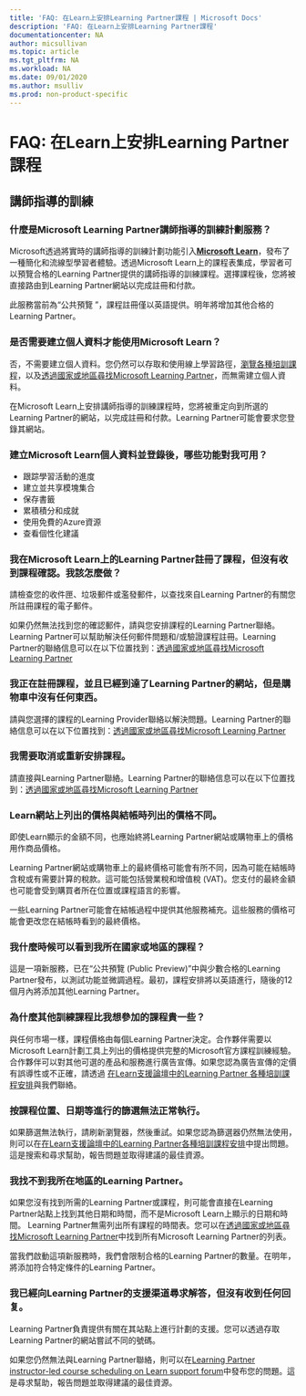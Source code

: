 ```yaml
---
title: 'FAQ: 在Learn上安排Learning Partner課程 | Microsoft Docs'
description: 'FAQ: 在Learn上安排Learning Partner課程'
documentationcenter: NA 
author: micsullivan
ms.topic: article
ms.tgt_pltfrm: NA
ms.workload: NA
ms.date: 09/01/2020
ms.author: msulliv
ms.prod: non-product-specific
---
```

# FAQ: 在Learn上安排Learning Partner課程

## 講師指導的訓練

### 什麼是Microsoft Learning Partner講師指導的訓練計劃服務？

Microsoft透過將實時的講師指導的訓練計劃功能引入[**Microsoft Learn**](/learn)，發布了一種簡化和流線型學習者體驗。透過Microsoft Learn上的課程表集成，學習者可以預覽合格的Learning Partner提供的講師指導的訓練課程。選擇課程後，您將被直接路由到Learning Partner網站以完成註冊和付款。

此服務當前為“公共預覽 ”，課程註冊僅以英語提供。明年將增加其他合格的Learning Partner。 

### 是否需要建立個人資料才能使用Microsoft Learn？

否，不需要建立個人資料。您仍然可以存取和使用線上學習路徑，[瀏覽各種培訓課程](/learn/certifications/courses/browse/)，以及[透過國家或地區尋找Microsoft Learning Partner](/learn/certifications/partners#find-a-microsoft-learning-partner-by-country)，而無需建立個人資料。

在Microsoft Learn上安排講師指導的訓練課程時，您將被重定向到所選的Learning Partner的網站，以完成註冊和付款。Learning Partner可能會要求您登錄其網站。 

### 建立Microsoft Learn個人資料並登錄後，哪些功能對我可用？

- 跟踪學習活動的進度 
- 建立並共享模塊集合 
- 保存書籤 
- 累積積分和成就 
- 使用免費的Azure資源 
- 查看個性化建議 

### 我在Microsoft Learn上的Learning Partner註冊了課程，但沒有收到課程確認。我該怎麼做？ 

請檢查您的收件匣、垃圾郵件或濫發郵件，以查找來自Learning Partner的有關您所註冊課程的電子郵件。  

如果仍然無法找到您的確認郵件，請與您安排課程的Learning Partner聯絡。Learning Partner可以幫助解決任何郵件問題和/或驗證課程註冊。Learning Partner的聯絡信息可以在以下位置找到：[透過國家或地區尋找Microsoft Learning Partner](/learn/certifications/partners#find-a-microsoft-learning-partner-by-country)

### 我正在註冊課程，並且已經到達了Learning Partner的網站，但是購物車中沒有任何東西。   

請與您選擇的課程的Learning Provider聯絡以解決問題。Learning Partner的聯絡信息可以在以下位置找到：[透過國家或地區尋找Microsoft Learning Partner](/learn/certifications/partners#find-a-microsoft-learning-partner-by-country)

### 我需要取消或重新安排課程。   

請直接與Learning Partner聯絡。Learning Partner的聯絡信息可以在以下位置找到：[透過國家或地區尋找Microsoft Learning Partner](/learn/certifications/partners#find-a-microsoft-learning-partner-by-country)

### Learn網站上列出的價格與結帳時列出的價格不同。 

即使Learn顯示的金額不同，也應始終將Learning Partner網站或購物車上的價格用作商品價格。  

Learning Partner網站或購物車上的最終價格可能會有所不同，因為可能在結帳時含稅或有需要計算的稅款。這可能包括營業稅和增值稅 (VAT)。您支付的最終金額也可能會受到購買者所在位置或課程語言的影響。  

一些Learning Partner可能會在結帳過程中提供其他服務補充。這些服務的價格可能會更改您在結帳時看到的最終價格。   

### 我什麼時候可以看到我所在國家或地區的課程？  

這是一項新服務，已在“公共預覽 (Public Preview)”中與少數合格的Learning Partner發布，以測試功能並微調過程。最初，課程安排將以英語進行，隨後的12個月內將添加其他Learning Partner。 

### 為什麼其他訓練課程比我想參加的課程貴一些？ 

與任何市場一樣，課程價格由每個Learning Partner決定。合作夥伴需要以Microsoft Learn計劃工具上列出的價格提供完整的Microsoft官方課程訓練經驗。合作夥伴可以對其他可選的產品和服務進行廣告宣傳。如果您認為廣告宣傳的定價有誤導性或不正確，請透過 [在Learn支援論壇中的Learning Partner 各種培訓課程安排](https://trainingsupport.microsoft.com/iltvilt/forum)與我們聯絡。 

### 按課程位置、日期等進行的篩選無法正常執行。 

如果篩選無法執行，請刷新瀏覽器，然後重試。如果您認為篩選器仍然無法使用，則可以在[在Learn支援論壇中的Learning Partner各種培訓課程安排](https://trainingsupport.microsoft.com/iltvilt/forum)中提出問題。這是搜索和尋求幫助，報告問題並取得建議的最佳資源。    
 
### 我找不到我所在地區的Learning Partner。 

如果您沒有找到所需的Learning Partner或課程，則可能會直接在Learning Partner站點上找到其他日期和時間，而不是Microsoft Learn上顯示的日期和時間。  Learning Partner無需列出所有課程的時間表。您可以在[透過國家或地區尋找Microsoft Learning Partner](/learn/certifications/partners#find-a-microsoft-learning-partner-by-country)中找到所有Microsoft Learning Partner的列表。 

當我們啟動這項新服務時，我們會限制合格的Learning Partner的數量。在明年，將添加符合特定條件的Learning Partner。   

### 我已經向Learning Partner的支援渠道尋求解答，但沒有收到任何回复。  

Learning Partner負責提供有關在其站點上進行計劃的支援。您可以透過存取Learning Partner的網站嘗試不同的號碼。   

如果您仍然無法與Learning Partner聯絡，則可以在[Learning Partner instructor-led course scheduling on Learn support forum](https://trainingsupport.microsoft.com/iltvilt/forum)中發布您的問題。這是尋求幫助，報告問題並取得建議的最佳資源。 


